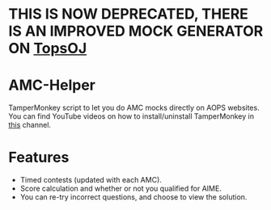 # THIS IS NOW DEPRECATED, THERE IS AN IMPROVED MOCK GENERATOR ON [TopsOJ](https://www.topsoj.com/mathgym/mockgenerator)


# AMC-Helper

TamperMonkey script to let you do AMC mocks directly on AOPS websites.
You can find YouTube videos on how to install/uninstall TamperMonkey in [this](https://www.youtube.com/@tampermonkey/videos) channel.

# Features

* Timed contests (updated with each AMC).
* Score calculation and whether or not you qualified for AIME.
* You can re-try incorrect questions, and choose to view the solution.
